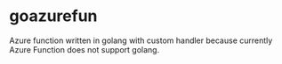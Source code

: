 # goazurefun

Azure function written in golang with custom handler because currently Azure Function does not support golang.